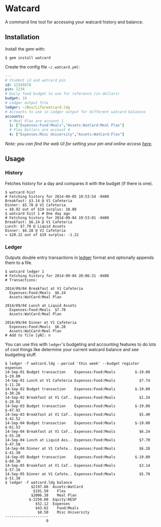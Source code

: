 # Watcard

A command line tool for accessing your watcard history and balance.

## Installation

Install the gem with:

    $ gem install watcard

Create the config file `~/.watcard.yml`:

```yaml
---
# Student id and watcard pin
id: 12345678
pin: 1234
# Daily food budget to use for reference (in dollars)
budget: 19
# Ledger output file
ledger: ~/Box/Life/watcard.ldg
# Accounts to use in Ledger output for different watcard balances
accounts:
  # Meal Plan are account 1
  1: ["Expenses:Food:Meals","Assets:WatCard:Meal Plan"]
  # Flex Dollars are account 4
  4: ["Expenses:Misc University","Assets:WatCard:Flex"]
```

*Note: you can find the web UI for setting your pin and online access [here](https://account.watcard.uwaterloo.ca/).*

## Usage

### History

Fetches history for a day and compares it with the budget (if there is one).

    $ watcard hist
    # Fetching history for 2014-09-05 19:53:54 -0400
    Breakfast: $3.14 @ V1 Cafeteria
    Dinner: $5.78 @ V1 Cafeteria
    = $8.92 out of $19 surplus: 10.08
    $ watcard hist 1 # One day ago
    # Fetching history for 2014-09-04 19:53:01 -0400
    Breakfast: $6.24 @ V1 Cafeteria
    Lunch: $7.70 @ Liquid Assets
    Dinner: $6.28 @ V1 Cafeteria
    = $20.22 out of $19 surplus: -1.22

### Ledger

Outputs double entry transactions in [ledger](http://ledger-cli.org/) format and optionally appends them to a file.

    $ watcard ledger 1
    # Fetching history for 2014-09-04 20:06:31 -0400
    # Transactions:

    2014/09/04 Breakfast at V1 Cafeteria
      Expenses:Food:Meals  $6.24
      Assets:WatCard:Meal Plan

    2014/09/04 Lunch at Liquid Assets
      Expenses:Food:Meals  $7.70
      Assets:WatCard:Meal Plan

    2014/09/04 Dinner at V1 Cafeteria
      Expenses:Food:Meals  $6.28
      Assets:WatCard:Meal Plan
    # Add to file [yN]: n

You can use this with `ledger`'s budgeting and accounting features to do lots of cool things like determine your current watcard balance and see budgeting stuff.

    $ ledger -f watcard.ldg --period 'this week' --budget register expenses
    14-Sep-01 Budget transaction    Expenses:Food:Meals         $-19.00      $-19.00
    14-Sep-01 Lunch at V1 Cafeteria Expenses:Food:Meals           $7.74      $-11.26
    14-Sep-02 Budget transaction    Expenses:Food:Meals         $-19.00      $-30.26
    14-Sep-02 Breakfast at V1 Caf.. Expenses:Food:Meals           $1.34      $-28.92
    14-Sep-03 Budget transaction    Expenses:Food:Meals         $-19.00      $-47.92
    14-Sep-03 Breakfast at V1 Caf.. Expenses:Food:Meals           $5.40      $-42.52
    14-Sep-04 Budget transaction    Expenses:Food:Meals         $-19.00      $-61.52
    14-Sep-04 Breakfast at V1 Caf.. Expenses:Food:Meals           $6.24      $-55.28
    14-Sep-04 Lunch at Liquid Ass.. Expenses:Food:Meals           $7.70      $-47.58
    14-Sep-04 Dinner at V1 Cafete.. Expenses:Food:Meals           $6.28      $-41.30
    14-Sep-05 Budget transaction    Expenses:Food:Meals         $-19.00      $-60.30
    14-Sep-05 Breakfast at V1 Caf.. Expenses:Food:Meals           $3.14      $-57.16
    14-Sep-05 Dinner at V1 Cafete.. Expenses:Food:Meals           $5.78      $-51.38
    $ ledger -f watcard.ldg balance
                $2197.88  Assets:WatCard
                 $191.50    Flex
                $2006.38    Meal Plan
               $-2250.00  Equity:RESP
                  $52.12  Expenses
                  $43.62    Food:Meals
                   $8.50    Misc University
    --------------------
                       0
